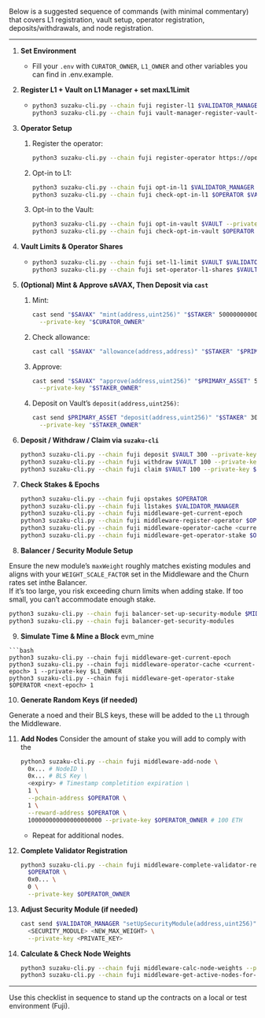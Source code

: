Below is a suggested sequence of commands (with minimal commentary) that covers L1 registration, vault setup, operator registration, deposits/withdrawals, and node registration.

---

1. **Set Environment**
   - Fill your `.env` with `CURATOR_OWNER`, `L1_OWNER` and other variables you can find in .env.example.

2. **Register L1 + Vault on L1 Manager + set maxL1Limit**
   - ```bash
     python3 suzaku-cli.py --chain fuji register-l1 $VALIDATOR_MANAGER $VAULT_MANAGER https://l1.com --private-key $L1_OWNER
     python3 suzaku-cli.py --chain fuji vault-manager-register-vault-l1 $VAULT 1 200000000000000000000000 --private-key $L1_OWNER # 200_000 ETH
     ```
   
3. **Operator Setup**
   1. Register the operator:
      ```bash
      python3 suzaku-cli.py --chain fuji register-operator https://operator1.com --private-key $OPERATOR_OWNER
      ```
   2. Opt-in to L1:
      ```bash
      python3 suzaku-cli.py --chain fuji opt-in-l1 $VALIDATOR_MANAGER --private-key $OPERATOR_OWNER
      python3 suzaku-cli.py --chain fuji check-opt-in-l1 $OPERATOR $VALIDATOR_MANAGER
      ```
   3. Opt-in to the Vault:
      ```bash
      python3 suzaku-cli.py --chain fuji opt-in-vault $VAULT --private-key $OPERATOR_OWNER
      python3 suzaku-cli.py --chain fuji check-opt-in-vault $OPERATOR $VAULT
      ```

4. **Vault Limits & Operator Shares**
   - ```bash
     python3 suzaku-cli.py --chain fuji set-l1-limit $VAULT $VALIDATOR_MANAGER 100000000000000000000000 1 --private-key $L1_OWNER # 100_000 ETH
     python3 suzaku-cli.py --chain fuji set-operator-l1-shares $VAULT $VALIDATOR_MANAGER $OPERATOR 10 --private-key $L1_OWNER
     ```

5. **(Optional) Mint & Approve sAVAX, Then Deposit via `cast`**
   1. Mint:
      ```bash
      cast send "$SAVAX" "mint(address,uint256)" "$STAKER" 50000000000000000000000 \
        --private-key "$CURATOR_OWNER"
      ```
   2. Check allowance:
      ```bash
      cast call "$SAVAX" "allowance(address,address)" "$STAKER" "$PRIMARY_ASSET"
      ```
   3. Approve:
      ```bash
      cast send "$SAVAX" "approve(address,uint256)" "$PRIMARY_ASSET" 5000000000000000000000 \
        --private-key "$STAKER_OWNER"
      ```
   4. Deposit on Vault’s `deposit(address,uint256)`:
      ```bash
      cast send $PRIMARY_ASSET "deposit(address,uint256)" "$STAKER" 300000000000000000000 \
        --private-key "$STAKER_OWNER"
      ```

6. **Deposit / Withdraw / Claim via `suzaku-cli`**
   ```bash
   python3 suzaku-cli.py --chain fuji deposit $VAULT 300 --private-key $STAKER_OWNER
   python3 suzaku-cli.py --chain fuji withdraw $VAULT 100 --private-key $STAKER_OWNER
   python3 suzaku-cli.py --chain fuji claim $VAULT 100 --private-key $STAKER_OWNER
   ```

7. **Check Stakes & Epochs**
   ```bash
   python3 suzaku-cli.py --chain fuji opstakes $OPERATOR
   python3 suzaku-cli.py --chain fuji l1stakes $VALIDATOR_MANAGER
   python3 suzaku-cli.py --chain fuji middleware-get-current-epoch
   python3 suzaku-cli.py --chain fuji middleware-register-operator $OPERATOR --private-key $L1_OWNER
   python3 suzaku-cli.py --chain fuji middleware-operator-cache <current-epoch> 1 --private-key $L1_OWNER
   python3 suzaku-cli.py --chain fuji middleware-get-operator-stake $OPERATOR <current-epoch> 1
   ```

8. **Balancer / Security Module Setup**

Ensure the new module’s `maxWeight` roughly matches existing modules and aligns with your `WEIGHT_SCALE_FACTOR` set in the Middleware and the Churn rates set inthe Balancer.  
If it’s too large, you risk exceeding churn limits when adding stake. If too small, you can’t accommodate enough stake.
   ```bash
   python3 suzaku-cli.py --chain fuji balancer-set-up-security-module $MIDDLEWARE 1000000 --private-key $L1_OWNER
   python3 suzaku-cli.py --chain fuji balancer-get-security-modules
   ```

9.  **Simulate Time & Mine a Block**
evm_mine
   ```
   ```bash
   python3 suzaku-cli.py --chain fuji middleware-get-current-epoch
   python3 suzaku-cli.py --chain fuji middleware-operator-cache <current-epoch> 1 --private-key $L1_OWNER
   python3 suzaku-cli.py --chain fuji middleware-get-operator-stake $OPERATOR <next-epoch> 1
   ```

10. **Generate Random Keys (if needed)**

Generate a noed and their BLS keys, these will be added to the `L1` through the Middleware.

11. **Add Nodes**
Consider the amount of stake you will add to comply with the 
    ```bash
    python3 suzaku-cli.py --chain fuji middleware-add-node \
      0x... # NodeID \
      0x... # BLS Key \
      <expiry> # Timestamp completition expiration \
      1 \
      --pchain-address $OPERATOR \
      1 \
      --reward-address $OPERATOR \
      100000000000000000000 --private-key $OPERATOR_OWNER # 100 ETH
    ```
    - Repeat for additional nodes.

12. **Complete Validator Registration**
    ```bash
    python3 suzaku-cli.py --chain fuji middleware-complete-validator-registration \
      $OPERATOR \
      0x0... \
      0 \
      --private-key $OPERATOR_OWNER
    ```

13. **Adjust Security Module (if needed)**
    ```bash
    cast send $VALIDATOR_MANAGER "setUpSecurityModule(address,uint256)" \
      <SECURITY_MODULE> <NEW_MAX_WEIGHT> \
      --private-key <PRIVATE_KEY>
    ```

14. **Calculate & Check Node Weights**
    ```bash
    python3 suzaku-cli.py --chain fuji middleware-calc-node-weights --private-key $OPERATOR_OWNER
    python3 suzaku-cli.py --chain fuji middleware-get-active-nodes-for-epoch $OPERATOR <epoch> --private-key $OPERATOR_OWNER
    ```

---

Use this checklist in sequence to stand up the contracts on a local or test environment (Fuji).